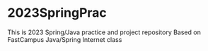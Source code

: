 # 2023SpringPrac

This is 2023 Spring/Java practice and project repository
Based on FastCampus Java/Spring Internet class
